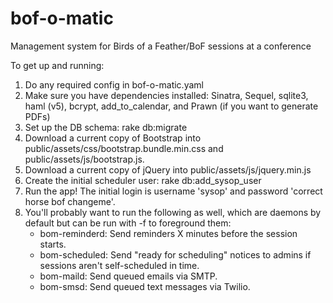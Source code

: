 # bof-o-matic
Management system for Birds of a Feather/BoF sessions at a conference

To get up and running:
1. Do any required config in bof-o-matic.yaml
1. Make sure you have dependencies installed: Sinatra, Sequel, sqlite3, haml (v5), bcrypt, add\_to\_calendar, and Prawn (if you want to generate PDFs)
1. Set up the DB schema: rake db:migrate
1. Download a current copy of Bootstrap into public/assets/css/bootstrap.bundle.min.css and public/assets/js/bootstrap.js.
1. Download a current copy of jQuery into public/assets/js/jquery.min.js
1. Create the initial scheduler user: rake db:add\_sysop\_user
1. Run the app! The initial login is username 'sysop' and password 'correct horse bof changeme'.
1. You'll probably want to run the following as well, which are daemons by default but can be run with -f to foreground them:
   * bom-reminderd: Send reminders X minutes before the session starts.
   * bom-scheduled: Send "ready for scheduling" notices to admins if sessions aren't self-scheduled in time.
   * bom-maild: Send queued emails via SMTP.
   * bom-smsd: Send queued text messages via Twilio.
